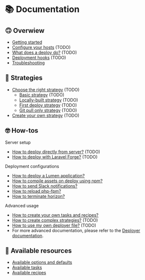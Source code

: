 # 📚 Documentation

## 🙃 Overwiew
* [Getting started](overview-getting-started.md)
* [Configure your hosts](overview-configure-hosts.md) (TODO)
* [What does a deploy do?](overview-deploy-task.md) (TODO)
* [Deployment hooks](overview-hooks.md) (TODO)
* [Troubleshooting](troubleshooting.md)

## 🤔 Strategies
* [Choose the right strategy](strategy-choose.md) (TODO)
    * [Basic strategy](strategy-basic.md) (TODO)
    * [Locally-built strategy](strategy-local.md) (TODO)
    * [First deploy strategy](strategy-first-deploy.md) (TODO)
    * [Git pull only strategy](strategy-git-pull.md) (TODO)
* [Create your own strategy](strategy-create-your-own.md) (TODO)

## 🤓 How-tos

Server setup
* [How to deploy directly from server?](how-to-localhost.md) (TODO)
* [How to deploy with Laravel Forge?](how-to-forge.md) (TODO)

Deployment configurations
* [How to deploy a Lumen application?](how-to-lumen.md)
* [How to compile assets on deploy using npm?](how-to-npm.md)
* [How to send Slack notifications?](how-to-slack.md)
* [How to reload php-fpm?](how-to-reload-fpm.md)
* [How to terminate horizon?](how-to-horizon.md)

Advanced usage
* [How to create your own tasks and recipes?](how-to-custom-recipes.md)
* [How to create complex strategies?](how-to-complex-strategies.md) (TODO)
* [How to use my own deployer file?](how-to-custom-deployer-file.md) (TODO)
* For more advanced documentation, please refer to the [Deployer documentation](https://deployer.org/docs).

## 🎁 Available resources 
* [Available options and defaults](all-options.md)
* [Available tasks](all-tasks.md)
* [Available recipes](all-recipes.md)